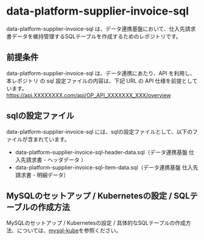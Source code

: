 # data-platform-supplier-invoice-sql

data-platform-supplier-invoice-sql は、データ連携基盤において、仕入先請求書データを維持管理するSQLテーブルを作成するためのレポジトリです。 

## 前提条件  
data-platform-supplier-invoice-sql は、データ連携にあたり、API を利用し、本レポジトリ の sql 設定ファイルの内容は、下記 URL の API 仕様を前提としています。  
https://api.XXXXXXXX.com/api/OP_API_XXXXXXX_XXX/overview  

## sqlの設定ファイル

data-platform-supplier-invoice-sql には、sqlの設定ファイルとして、以下のファイルが含まれています。  

* data-platform-supplier-invoice-sql-header-data.sql（データ連携基盤 仕入先請求書 - ヘッダデータ ）  
* data-platform-supplier-invoice-sql-item-data.sql（データ連携基盤 仕入先請求書 - 明細データ）  

## MySQLのセットアップ / Kubernetesの設定 / SQLテーブルの作成方法

MySQLのセットアップ / Kubernetesの設定 / 具体的なSQLテーブルの作成方法、については、[mysql-kube](https://github.com/latonaio/mysql-kube)を参照ください。

